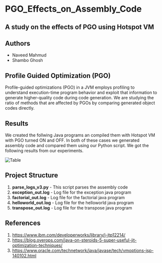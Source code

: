 # PGO_Effects_on_Assembly_Code
## A study on the effects of PGO using Hotspot VM


## Authors
* Naveed Mahmud
* Shambo Ghosh



## Profile Guided Optimization (PGO)

Profile-guided optimizations (PGO) in a JVM employs profiling to understand execution-time program behavior and exploit that information to generate higher-quality code during code generation. We are studying the ratio of methods that are affected by PGOs by comparing generated object codes directly.

## Results

We created the follwing Java programs an compiled them with Hotspot VM with PGO turned ON and OFF. In both of these cases we generated assembly code and compared them using our Python script. We got the following results from our experiments. <br/>

![Table](https://user-images.githubusercontent.com/35944630/57963099-24b20080-78e5-11e9-9f86-980d51393fd3.PNG)


## Project Structure
 
 1. **parse_logs_v3.py** - This script parses the assembly code<br/>
 2. **exception_out.log** - Log file for the exception java program<br/>
 3. **factorial_out.log** - Log file for the factorial java program<br/>
 4. **helloworld_out.log** - Log file for the helloworld java program<br/>
 5. **transpose_out.log** - Log file for the transpose java program<br/>

## References

1. https://www.ibm.com/developerworks/library/j-jtp12214/
2. https://blog.overops.com/java-on-steroids-5-super-useful-jit-optimization-techniques/
3. https://www.oracle.com/technetwork/java/javase/tech/vmoptions-jsp-140102.html



